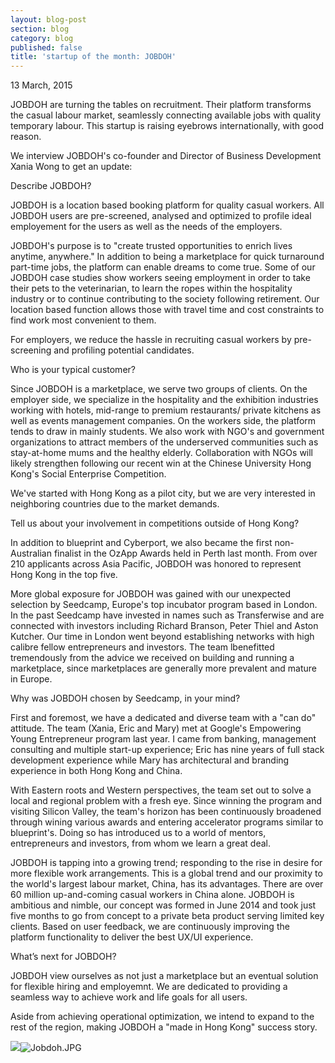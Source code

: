 ```yaml
---
layout: blog-post
section: blog
category: blog
published: false
title: 'startup of the month: JOBDOH'
---
```

13 March, 2015

JOBDOH are turning the tables on recruitment. Their platform transforms the casual labour market, seamlessly connecting available jobs with quality temporary labour. This startup is raising eyebrows internationally, with good reason.  

We interview JOBDOH's co-founder and Director of Business Development Xania Wong to get an update: 

Describe JOBDOH?

JOBDOH is a location based booking platform for quality casual workers.  All JOBDOH users are pre-screened, analysed and optimized to profile ideal employement for the users as well as the needs of the employers.

JOBDOH's purpose is to "create trusted opportunities to enrich lives anytime, anywhere." In addition to being a marketplace for quick turnaround part-time jobs, the platform can enable dreams to come true. Some of our JOBDOH case studies show workers seeing employment in order to take their pets to the veterinarian, to learn the ropes within the hospitality industry or to continue contributing to the society following retirement. Our location based function allows those with travel time and cost constraints to find work most convenient to them.

For employers, we reduce the hassle in recruiting casual workers by pre-screening and profiling potential candidates.

Who is your typical customer?

Since JOBDOH is a marketplace, we serve two groups of clients. On the employer side, we specialize in the hospitality and the exhibition industries working with hotels, mid-range to premium restaurants/ private kitchens as well as events management companies. On the workers side, the platform tends to draw in mainly students.  We also work with NGO's and government organizations to attract members of the underserved communities such as stay-at-home mums and the healthy elderly. Collaboration with NGOs will likely strengthen following our recent win at the Chinese University Hong Kong's Social Enterprise Competition.

We've started with Hong Kong as a pilot city, but we are very interested in neighboring countries due to the market demands.

Tell us about your involvement in competitions outside of Hong Kong?

In addition to blueprint and Cyberport, we also became the first non-Australian finalist in the OzApp Awards held in Perth last month. From over 210 applicants across Asia Pacific, JOBDOH was honored to represent Hong Kong in the top five. 

More global exposure for JOBDOH was gained with our unexpected selection by Seedcamp, Europe's top incubator program based in London. In the past Seedcamp have invested in names such as Transferwise and are connected with investors including Richard Branson, Peter Thiel and Aston Kutcher.  Our time in London went beyond establishing networks with high calibre fellow entrepreneurs and investors. The team lbenefitted tremendously from the advice we received on building and running a marketplace, since marketplaces are generally more prevalent and mature in Europe. 

Why was JOBDOH chosen by Seedcamp, in your mind? 

First and foremost, we have a dedicated and diverse team with a "can do" attitude. The team (Xania, Eric and Mary) met at Google's Empowering Young Entrepreneur program last year. I came from banking, management consulting and multiple start-up experience; Eric has nine years of full stack development experience while Mary has architectural and branding experience in both Hong Kong and China.

With Eastern roots and Western perspectives, the team set out to solve a local and regional problem with a fresh eye. Since winning the program and visiting Silicon Valley, the team's horizon has been continuously broadened through wining various awards and entering accelerator programs similar to blueprint's. Doing so has introduced us to a world of mentors, entrepreneurs and investors, from whom we learn a great deal.

JOBDOH is tapping into a growing trend; responding to the rise in desire for more flexible work arrangements. This is a global trend and our proximity to the world's largest labour market, China, has its advantages. There are over 60 million up-and-coming casual workers in China alone. JOBDOH is ambitious and nimble, our concept was formed in June 2014 and took just five months to go from concept to a private beta product serving limited key clients. Based on user feedback, we are continuously improving the platform functionality to deliver the best UX/UI experience.

What’s next for JOBDOH?

JOBDOH view ourselves as not just a marketplace but an eventual solution for flexible hiring and employemnt. We are dedicated to providing a seamless way to achieve work and life goals for all users.

Aside from achieving operational optimization, we intend to expand to the rest of the region, making JOBDOH a "made in Hong Kong" success story.

![]({{site.baseurl}}/media/Jobdoh.JPG)![Jobdoh.JPG]({{site.baseurl}}/media/Jobdoh.JPG)


